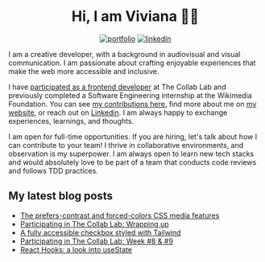 <div align="center">

<h1>Hi, I am Viviana 👋🏽 </h1>

[![portfolio](https://img.shields.io/badge/my_portfolio-000?style=for-the-badge&logo=ko-fi&logoColor=white)](https://www.viviyanez.dev/)
[![linkedin](https://img.shields.io/badge/linkedin-0A66C2?style=for-the-badge&logo=linkedin&logoColor=white)](https://www.linkedin.com/in/viviana-yanez/)

</div>

I am a creative developer, with a background in audiovisual and visual communication. I am passionate about crafting enjoyable experiences that make the web more accessible and inclusive.

I have [participated as a frontend developer](https://dev.to/vivitt/series/26359) at The Collab Lab and previously completed a Software Engineering internship at the Wikimedia Foundation. You can see [my contributions here](https://github.com/wikimedia/mediawiki-extensions-GrowthExperiments/commits?author=vivitt), find more about me on [my website](https://www.viviyanez.dev/), or reach out on [Linkedin](https://www.linkedin.com/in/viviana-yanez/). I am always happy to exchange experiences, learnings, and thoughts. 

I am open for full-time opportunities. If you are hiring, let's talk about how I can contribute to your team! I thrive in collaborative environments, and observation is my superpower. I am always open to learn new tech stacks and would absolutely love to be part of a team that conducts code reviews and follows TDD practices.

## My latest blog posts

<!-- BLOG-POST-LIST:START -->
- [The prefers-contrast and forced-colors CSS media features](https://www.viviyanez.dev/blog/posts/the-prefers-contrast-and-forced-colors-CSS-media-features)
- [Participating in The Collab Lab: Wrapping up](https://www.viviyanez.dev/blog/posts/the-collab-wrapping-up)
- [A fully accessible checkbox styled with Tailwind](https://www.viviyanez.dev/blog/posts/a-fully-accessible-checkbox-styled-with-tailwind)
- [Participating in The Collab Lab: Week #8 &amp; #9](https://www.viviyanez.dev/blog/posts/the-collab-lab-week-8-9)
- [React Hooks: a look into useState](https://www.viviyanez.dev/blog/posts/a-look-into-use-state)
<!-- BLOG-POST-LIST:END -->


<!--**vivitt/vivitt** is a ✨ _special_ ✨ repository because its `README.md` (this file) appears on your GitHub profile.
